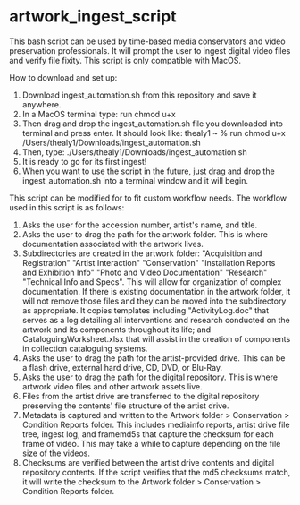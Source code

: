 # artwork_ingest_script
This bash script can be used by time-based media conservators and video preservation professionals. It will prompt the user to ingest digital video files and verify file fixity. This script is only compatible with MacOS.

How to download and set up:
1. Download ingest_automation.sh from this repository and save it anywhere.
2. In a MacOS terminal type: run chmod u+x
3. Then drag and drop the ingest_automation.sh file you downloaded into terminal and press enter. It should look like: thealy1 ~ % run chmod u+x /Users/thealy1/Downloads/ingest_automation.sh
4. Then, type: ./Users/thealy1/Downloads/ingest_automation.sh
5. It is ready to go for its first ingest!
6. When you want to use the script in the future, just drag and drop the ingest_automation.sh into a terminal window and it will begin.


This script can be modified for to fit custom workflow needs. The workflow used in this script is as follows:

1. Asks the user for the accession number, artist's name, and title.
2. Asks the user to drag the path for the artwork folder. This is where documentation associated with the artwork lives.
3. Subdirectories are created in the artwork folder: "Acquisition and Registration" "Artist Interaction" "Conservation" "Installation Reports and Exhibition Info" "Photo and Video Documentation" "Research" "Technical Info and Specs". This will allow for organization of complex documentation. If there is existing documentation in the artwork folder, it will not remove those files and they can be moved into the subdirectory as appropriate. It copies templates including "ActivityLog.doc" that serves as a log detailing all interventions and research conducted on the artwork and its components throughout its life; and CataloguingWorksheet.xlsx that will assist in the creation of components in collection cataloguing systems.
4. Asks the user to drag the path for the artist-provided drive. This can be a flash drive, external hard drive, CD, DVD, or Blu-Ray. 
5. Asks the user to drag the path for the digital repository. This is where artwork video files and other artwork assets live.
6. Files from the artist drive are transferred to the digital repository preserving the contents' file structure of the artist drive.
7. Metadata is captured and written to the Artwork folder > Conservation > Condition Reports folder. This includes mediainfo reports, artist drive file tree, ingest log, and framemd5s that capture the checksum for each frame of video. This may take a while to capture depending on the file size of the videos.
8. Checksums are verified between the artist drive contents and digital repository contents. If the script verifies that the md5 checksums match, it will write the checksum to the Artwork folder > Conservation > Condition Reports folder.
